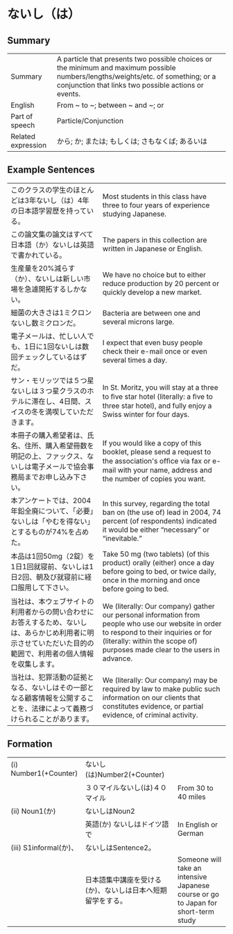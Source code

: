 # ないし（は）

## Summary

<table><tr>   <td>Summary</td>   <td>A particle that presents two possible choices or the minimum and maximum possible numbers/lengths/weights/etc. of something; or a conjunction that links two possible actions or events.</td></tr><tr>   <td>English</td>   <td>From ~ to ~; between ~ and ~; or</td></tr><tr>   <td>Part of speech</td>   <td>Particle/Conjunction</td></tr><tr>   <td>Related expression</td>   <td>から; か; または; もしくは; さもなくば; あるいは</td></tr></table>

## Example Sentences

<table><tr>   <td>このクラスの学生のほとんどは3年ないし（は）4年の日本語学習歴を持っている。</td>   <td>Most students in this class have three to four years of experience studying Japanese.</td></tr><tr>   <td>この論文集の論文はすべて日本語（か）ないしは英語で書かれている。</td>   <td>The papers in this collection are written in Japanese or English.</td></tr><tr>   <td>生産量を20%減らす（か）、ないしは新しい市場を急遽開拓するしかない。</td>   <td>We have no choice but to either reduce production by 20 percent or quickly develop a new market.</td></tr><tr>   <td>細菌の大きさは1ミクロンないし数ミクロンだ。</td>   <td>Bacteria are between one and several microns large.</td></tr><tr>   <td>電子メールは、忙しい人でも、1日に1回ないしは数回チェックしているはずだ。</td>   <td>I expect that even busy people check their e-mail once or even several times a day.</td></tr><tr>   <td>サン・モリッツでは５つ星ないしは３つ星クラスのホテルに滞在し、4日間、スイスの冬を満喫していただきます。</td>   <td>In St. Moritz, you will stay at a three to ﬁve star hotel (literally: a ﬁve to three star hotel), and fully enjoy a Swiss winter for four days.</td></tr><tr>   <td>本冊子の購入希望者は、氏名、住所、購入希望冊数を明記の上、ファックス、ないしは電子メールで協会事務局までお申し込み下さい。</td>   <td>If you would like a copy of this booklet, please send a request to the association's ofﬁce via fax or e-mail with your name, address and the number of copies you want.</td></tr><tr>   <td>本アンケートでは、2004年鉛全廃について、「必要」ないしは「やむを得ない」とするものが74%を占めた。</td>   <td>In this survey, regarding the total ban on (the use of) lead in 2004, 74 percent (of respondents) indicated it would be either “necessary” or “inevitable.”</td></tr><tr>   <td>本品は1回50mg（2錠）を1日1回就寝前、ないしは1日2回、朝及び就寝前に経口服用して下さい。</td>   <td>Take 50 mg (two tablets) (of this product) orally (either) once a day before going to bed, or twice daily, once in the morning and once before going to bed.</td></tr><tr>   <td>当社は、本ウェブサイトの利用者からの問い合わせにお答えするため、ないしは、あらかじめ利用者に明示させていただいた目的の範囲で、利用者の個人情報を収集します。</td>   <td>We (literally: Our company) gather our personal information from people who use our website in order to respond to their inquiries or for (literally: within the scope of) purposes made clear to the users in advance.</td></tr><tr>   <td>当社は、犯罪活動の証拠となる、ないしはその一部となる顧客情報を公開することを、法律によって義務づけられることがあります。</td>   <td>We (literally: Our company) may be required by law to make public such information on our clients that constitutes evidence, or partial evidence, of criminal activity.</td></tr></table>

## Formation

<table class="table"><tbody><tr class="tr head"><td class="td"><span class="numbers">(i)</span> <span class="bold">Number1(+Counter)</span> </td><td class="td"><span class="concept">ないし</span><span>(</span><span class="concept">は</span><span>)Number2(+Counter)</span> </td><td class="td"></td></tr><tr class="tr"><td class="td"></td><td class="td"><span>３０マイル</span><span class="concept">ないし</span><span>(</span><span class="concept">は</span><span>)４０マイル</span></td><td class="td"><span>From 30 to 40 miles</span></td></tr><tr class="tr head"><td class="td"><span class="numbers">(ii)</span> <span class="bold">Noun<span class="subscript">1</span>(か)</span> </td><td class="td"><span class="concept">ないしは</span><span>Noun<span class="subscript">2</span></span></td><td class="td"></td></tr><tr class="tr"><td class="td"></td><td class="td"><span>英語(か)</span> <span class="concept">ないしは</span><span>ドイツ語で</span></td><td class="td"><span>In English or German</span></td></tr><tr class="tr head"><td class="td"><span class="numbers">(iii)</span> <span class="bold">S1informal(か)、</span></td><td class="td"><span class="concept">ないしは</span><span>Sentence2。</span></td><td class="td"></td></tr><tr class="tr"><td class="td"></td><td class="td"><span>日本語集中講座を受ける(か)、</span><span class="concept">ないしは</span><span>日本へ短期留学をする。</span></td><td class="td"><span>Someone will take an intensive Japanese course or go to Japan for short-term study</span></td></tr></tbody></table>

